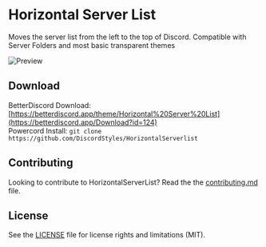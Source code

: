 # Horizontal Server List

Moves the server list from the left to the top of Discord. Compatible with Server Folders and most basic transparent themes

![Preview](https://i.imgur.com/yVDtwvF.png)

## Download

BetterDiscord Download: [https://betterdiscord.app/theme/Horizontal%20Server%20List](https://betterdiscord.app/Download?id=124)  
Powercord Install: `git clone https://github.com/DiscordStyles/HorizontalServerlist`

## Contributing

Looking to contribute to HorizontalServerList? Read the the [contributing.md](https://github.com/DiscordStyles/HorizontalServerList/blob/master/CONTRIBUTING.md) file.

## License

See the [LICENSE](https://github.com/DiscordStyles/HorizontalServerList/blob/master/LICENSE.md) file for license rights and limitations (MIT).
